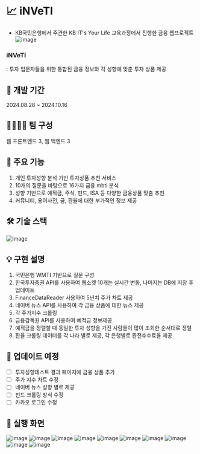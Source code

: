 # 📈 iNVeTI
- KB국민은행에서 주관한 KB IT's Your Life 교육과정에서 진행한 금융 웹프로젝트
![image](https://github.com/user-attachments/assets/c10bb112-2a17-45ac-8202-745e2b7f268d)


### iNVeTI
: 투자 입문자들을 위한 통합된 금융 정보와 각 성향에 맞춘 투자 상품 제공

## 📆 개발 기간
2024.08.28 ~ 2024.10.16

## 👨‍👨‍👧‍👦 팀 구성
웹 프론트엔드 3, 웹 백엔드 3

## 📌 주요 기능
1. 개인 투자성향 분석 기반 투자상품 추천 서비스
2. 10개의 질문을 바탕으로 16가지 금융 mbti 분석
3. 성향 기반으로 예적금, 주식, 펀드, ISA 등 다양한 금융상품 맞춤 추천
4. 커뮤니티, 용어사전, 금, 환율에 대한 부가적인 정보 제공


## 🛠 기술 스택
![image](https://github.com/user-attachments/assets/013f2f88-d64e-4cc3-88b9-c09d2405c628)



## 💡 구현 설명
1. 국민은행 WMTI 기반으로 질문 구성
2. 한국투자증권 API를 사용하여 웹소켓 10개는 실시간 변동, 나머지는 DB에 저장 후 업데이트
3. FinanceDataReader 사용하여 5년치 주가 차트 제공 
4. 네이버 뉴스 API를 사용하여 각 금융 상품에 대한 뉴스 제공
5. 각 주가지수 크롤링
6. 금융감독원 API를 사용하여 예적금 정보제공
7. 예적금을 정렬할 때 동일한 투자 성향을 가진 사람들이 많이 조회한 순서대로 정렬
8. 환율 크롤링 데이터를 각 나라 별로 제공, 각 은행별로 환전수수료율 제공

## 📲 업데이트 예정
- [ ] 투자성향테스트 결과 페이지에 금융 상품 추가
- [ ] 주가 지수 차트 수정
- [ ] 네이버 뉴스 성향 별로 제공
- [ ] 펀드 크롤링 방식 수정
- [ ] 카카오 로그인 수정

## 📱 실행 화면
![image](https://github.com/user-attachments/assets/c11f8d59-708a-4323-8239-e0f4669107fa)
![image](https://github.com/user-attachments/assets/7b65f493-9119-4c31-b242-52b76515725a)
![image](https://github.com/user-attachments/assets/04887aec-dab0-45be-973f-20959bf8d6a3)
![image](https://github.com/user-attachments/assets/806f4f75-ee59-48b0-b6dd-74262da4baf3)
![image](https://github.com/user-attachments/assets/b78d1f53-8f24-48a6-9334-cf82efc7831f)
![image](https://github.com/user-attachments/assets/1790b8c8-5740-4944-9795-fbdb87801e49)
![image](https://github.com/user-attachments/assets/6e1db672-46a7-41cb-a8f4-ec288110ecbe)
![image](https://github.com/user-attachments/assets/4d6c6af3-c43c-4db9-9139-76b67dbae3b1)
![image](https://github.com/user-attachments/assets/260eb53d-06ed-4d6e-990b-9f15aa054014)
![image](https://github.com/user-attachments/assets/a4c0f549-ef12-45a4-8cda-6b43ad17dae2)








